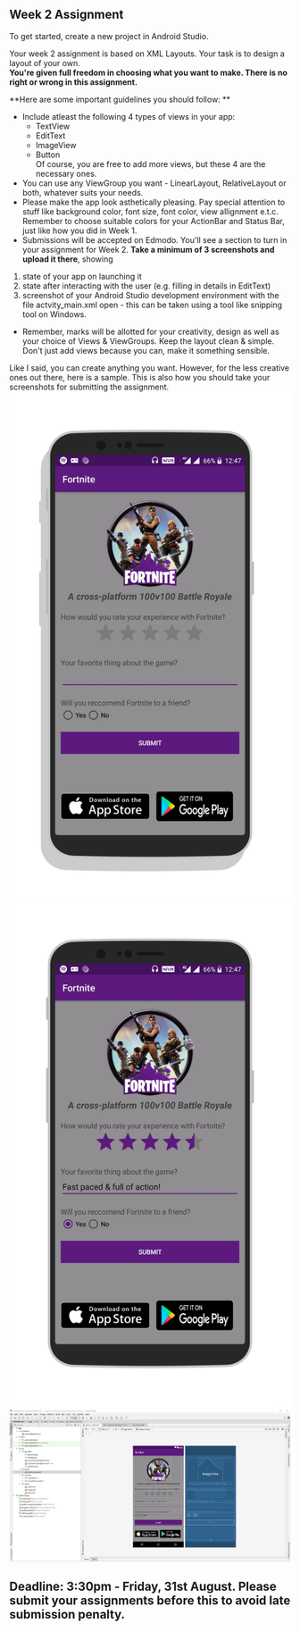 ## Week 2 Assignment

To get started, create a new project in Android Studio.

Your week 2 assignment is based on XML Layouts. Your task is to design a layout of your own. <br>
**You're given full freedom in choosing what you want to make. There is no right or wrong in this assignment.**

**Here are some important guidelines you should follow: **

- Include atleast the following 4 types of views in your app:<br>
  - TextView
  - EditText
  - ImageView
  - Button
<br>Of course, you are free to add more views, but these 4 are the necessary ones.
- You can use any ViewGroup you want - LinearLayout, RelativeLayout or both, whatever suits your needs.
- Please make the app look asthetically pleasing. Pay special attention to stuff like background color, font size, font color, view allignment e.t.c. Remember to choose suitable colors for your ActionBar and Status Bar, just like how you did in Week 1.
- Submissions will be accepted on Edmodo. You'll see a section to turn in your assignment for Week 2. **Take a minimum of 3 screenshots and upload it there**, showing 
1) state of your app on launching it
2) state after interacting with the user (e.g. filling in details in EditText)
3) screenshot of your Android Studio development environment with the file actvity_main.xml open - this can be taken using a tool like snipping tool on Windows.
- Remember, marks will be allotted for your creativity, design as well as your choice of Views & ViewGroups. Keep the layout clean & simple. Don't just add views because you can, make it something sensible.

Like I said, you can create anything you want. However, for the less creative ones out there, here is a sample. This is also how you should take your screenshots for submitting the assignment.
![pic1](assets/w2_as1.png)
![pic2](assets/w2_as2.png)
![pic3](assets/w2_as4.PNG)

## Deadline: 3:30pm - Friday, 31st August. Please submit your assignments before this to avoid late submission penalty.
